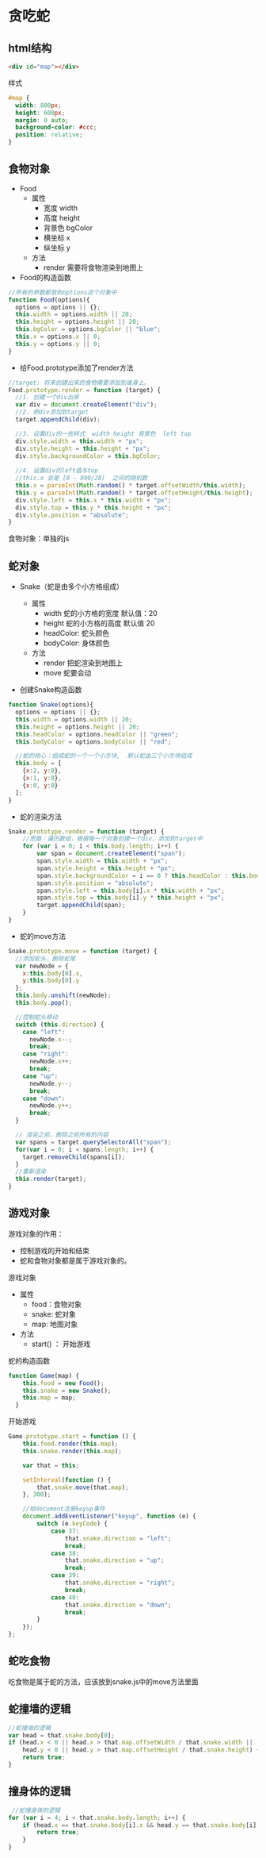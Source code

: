 # 贪吃蛇

## html结构

```html
<div id="map"></div>
```

样式

```css
#map {
  width: 800px;
  height: 600px;
  margin: 0 auto;
  background-color: #ccc;
  position: relative;
}
```

## 食物对象

- Food
  - 属性
    - 宽度 width
    - 高度 height
    - 背景色 bgColor
    - 横坐标  x
    - 纵坐标  y
  - 方法
    - render  需要将食物渲染到地图上
- Food的构造函数

```javascript
//所有的参数都放到options这个对象中
function Food(options){
  options = options || {};
  this.width = options.width || 20;
  this.height = options.height || 20;
  this.bgColor = options.bgColor || "blue";
  this.x = options.x || 0;
  this.y = options.y || 0;
}
```

- 给Food.prototype添加了render方法

```javascript
//target: 将来创建出来的食物需要添加到谁身上。
Food.prototype.render = function (target) {
  //1. 创建一个div出来
  var div = document.createElement("div");
  //2. 把div添加到target
  target.appendChild(div);

  //3. 设置div的一些样式  width height 背景色  left top
  div.style.width = this.width + "px";
  div.style.height = this.height + "px";
  div.style.backgroundColor = this.bgColor;
  
  //4. 设置div的left值与top
  //this.x 会是 [0 - 800/20)  之间的随机数
  this.x = parseInt(Math.random() * target.offsetWidth/this.width);
  this.y = parseInt(Math.random() * target.offsetHeight/this.height);
  div.style.left = this.x * this.width + "px";
  div.style.top = this.y * this.height + "px";
  div.style.position = "absolute";
}
```

食物对象：单独的js



## 蛇对象

- Snake（蛇是由多个小方格组成）
  - 属性
    - width  蛇的小方格的宽度 默认值：20
    - height 蛇的小方格的高度 默认值 20
    - headColor:  蛇头颜色
    - bodyColor: 身体颜色
  - 方法
    - render  把蛇渲染到地图上
    - move    蛇要会动



- 创建Snake构造函数

```javascript
function Snake(options){
  options = options || {};
  this.width = options.width || 20;
  this.height = options.height || 20;
  this.headColor = options.headColor || "green";
  this.bodyColor = options.bodyColor || "red";

  //蛇的核心：组成蛇的一个一个小方块,  默认蛇由三个小方块组成
  this.body = [
    {x:2, y:0},
    {x:1, y:0},
    {x:0, y:0}
  ];
}
```

+ 蛇的渲染方法

```javascript
Snake.prototype.render = function (target) {
    //思路：遍历数组，根据每一个对象创建一个div，添加到target中
    for (var i = 0; i < this.body.length; i++) {
        var span = document.createElement("span");
        span.style.width = this.width + "px";
        span.style.height = this.height + "px";
        span.style.backgroundColor = i == 0 ? this.headColor : this.bodyColor;
        span.style.position = "absolute";
        span.style.left = this.body[i].x * this.width + "px";
        span.style.top = this.body[i].y * this.height + "px";
        target.appendChild(span);
    }
}
```

+ 蛇的move方法

```javascript
Snake.prototype.move = function (target) {
  //添加蛇头，删除蛇尾
  var newNode = {
    x:this.body[0].x,
    y:this.body[0].y
  };
  this.body.unshift(newNode);
  this.body.pop();

  //控制蛇头移动
  switch (this.direction) {
    case "left":
      newNode.x--;
      break;
    case "right":
      newNode.x++;
      break;
    case "up":
      newNode.y--;
      break;
    case "down":
      newNode.y++;
      break;
  }

  // 渲染之前，删除之前所有的内容
  var spans = target.querySelectorAll("span");
  for(var i = 0; i < spans.length; i++) {
    target.removeChild(spans[i]);
  }
  //重新渲染
  this.render(target);
}
```

## 游戏对象

游戏对象的作用：

+ 控制游戏的开始和结束
+ 蛇和食物对象都是属于游戏对象的。

游戏对象

+ 属性
  + food：食物对象
  + snake: 蛇对象
  + map: 地图对象
+ 方法
  + start() ： 开始游戏

蛇的构造函数

```javascript
function Game(map) {
    this.food = new Food();
    this.snake = new Snake();
    this.map = map;
  }
```

开始游戏

```javascript
Game.prototype.start = function () {
    this.food.render(this.map);
    this.snake.render(this.map);

    var that = this;

    setInterval(function () {
        that.snake.move(that.map);
    }, 300);

    //给document注册keyup事件
    document.addEventListener("keyup", function (e) {
        switch (e.keyCode) {
            case 37:
                that.snake.direction = "left";
                break;
            case 38:
                that.snake.direction = "up";
                break;
            case 39:
                that.snake.direction = "right";
                break;
            case 40:
                that.snake.direction = "down";
                break;
        }
    });
};
```

## 蛇吃食物

吃食物是属于蛇的方法，应该放到snake.js中的move方法里面



## 蛇撞墙的逻辑

```javascript
//蛇撞墙的逻辑
var head = that.snake.body[0];
if (head.x < 0 || head.x > that.map.offsetWidth / that.snake.width ||
    head.y < 0 || head.y > that.map.offsetHeight / that.snake.height) {
    return true;
}
```

## 撞身体的逻辑

```javascript
 //蛇撞身体的逻辑
for (var i = 4; i < that.snake.body.length; i++) {
    if (head.x == that.snake.body[i].x && head.y == that.snake.body[i].y) {
        return true;
    }
}
```

